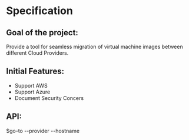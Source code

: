 Specification
=============

Goal of the project:
-------------------

Provide a tool for seamless migration of virtual machine images between different Cloud Providers.


Initial Features:
----------------

* Support AWS
* Support Azure
* Document Security Concers


API:
---

  $go-to --provider <provider> --hostname <hostname>

